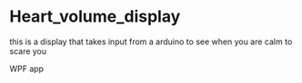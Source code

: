 # Heart_volume_display
this is a display that takes input from a arduino to see when you are calm to scare you

WPF app
